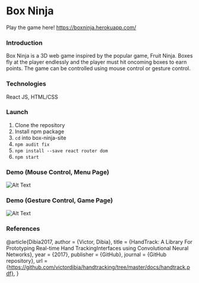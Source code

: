 Box Ninja
===========

Play the game here!
https://boxninja.herokuapp.com/

### Introduction
Box Ninja is a 3D web game inspired by the popular game, Fruit Ninja. Boxes fly at the player endlessly and the player must hit oncoming boxes to earn points. The game can be controlled using mouse control or gesture control. 

### Technologies
React JS, HTML/CSS

### Launch
1. Clone the repository
2. Install npm package
3. `cd` into box-ninja-site
4. `npm audit fix`
5. `npm install --save react router dom`
6. `npm start`

### Demo (Mouse Control, Menu Page)
![Alt Text](https://media.giphy.com/media/bPckFnIBQtYEv6RB5K/giphy.gif)

### Demo (Gesture Control, Game Page)
![Alt Text](https://media.giphy.com/media/YAQerHWtkksqV2CThJ/giphy.gif)

### References
@article{Dibia2017,
  author = {Victor, Dibia},
  title = {HandTrack: A Library For Prototyping Real-time Hand TrackingInterfaces using Convolutional Neural Networks},
  year = {2017},
  publisher = {GitHub},
  journal = {GitHub repository},
  url = {https://github.com/victordibia/handtracking/tree/master/docs/handtrack.pdf}, 
}

